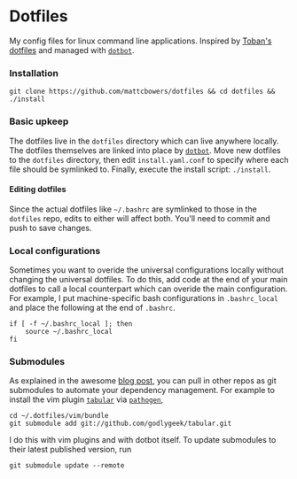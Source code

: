 # Dotfiles
My config files for linux command line applications.
Inspired by [Toban's dotfiles](https://github.com/tobanw/dotfiles) 
and managed with [`dotbot`](https://github.com/anishathalye/dotbot).

###  Installation
```
git clone https://github.com/mattcbowers/dotfiles && cd dotfiles && ./install
```

### Basic upkeep
The dotfiles live in the `dotfiles` directory which can live anywhere locally.
The dotfiles themselves are linked into place by 
[`dotbot`](https://github.com/anishathalye/dotbot). 
Move new dotfiles to the `dotfiles` directory, then edit `install.yaml.conf` to specify where each file should be symlinked to.
Finally, execute the install script: `./install`.

#### Editing dotfiles
Since the actual dotfiles like `~/.bashrc` are symlinked to those in the 
`dotfiles` repo, edits to either will affect both.
You'll need to commit and push to save changes.

### Local configurations
Sometimes you want to overide the universal configurations locally without 
changing the universal dotfiles.
To do this, add code at the end of your main dotfiles to call a local 
counterpart which can overide the main configuration.
For example, I put machine-specific bash configurations in `.bashrc_local` 
and place the following at the end of `.bashrc`.
```
if [ -f ~/.bashrc_local ]; then
    source ~/.bashrc_local
fi
```

### Submodules

As explained in the awesome [blog post](http://www.anishathalye.com/2014/08/03/managing-your-dotfiles/), 
you can pull in other repos as 
git submodules to automate your dependency management.
For example to install the vim plugin 
[`tabular`](https://github.com/godlygeek/tabular) 
via [`pathogen`](https://github.com/tpope/vim-pathogen),
```
cd ~/.dotfiles/vim/bundle
git submodule add git://github.com/godlygeek/tabular.git
```
I do this with vim plugins and with dotbot itself.
To update submodules to their latest published version, run 
```
git submodule update --remote
```

